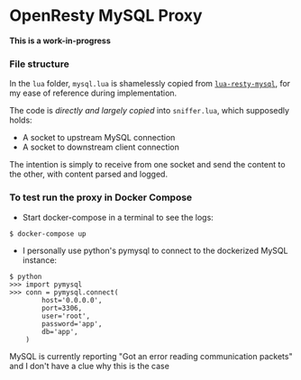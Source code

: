 # OpenResty MySQL Proxy

**This is a work-in-progress**


### File structure

In the `lua` folder, `mysql.lua` is shamelessly copied from [`lua-resty-mysql`](https://github.com/openresty/lua-resty-mysql/blob/master/lib/resty/mysql.lua), for my ease of reference during implementation.

The code is _directly and largely copied_ into `sniffer.lua`, which supposedly holds:

- A socket to upstream MySQL connection
- A socket to downstream client connection

The intention is simply to receive from one socket and send the content to the other, with content parsed and logged.


### To test run the proxy in Docker Compose

- Start docker-compose in a terminal to see the logs:

```
$ docker-compose up
```

- I personally use python's pymysql to connect to the dockerized MySQL instance:

```
$ python
>>> import pymysql
>>> conn = pymysql.connect(
        host='0.0.0.0',
        port=3306,
        user='root',
        password='app',
        db='app',
    )
```

MySQL is currently reporting "Got an error reading communication packets" and I don't have a clue why this is the case